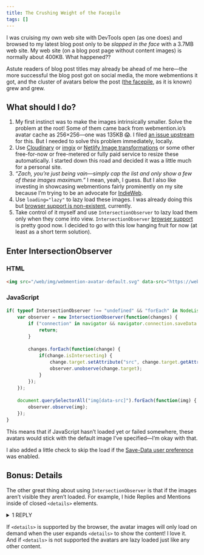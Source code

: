 ```yaml
---
title: The Crushing Weight of the Facepile
tags: []
---
```

I was cruising my own web site with DevTools open (as one does) and browsed to my latest blog post only to be _slapped in the face_ with a 3.7MB web site. My web site (on a blog post page without content images) is normally about 400KB. What happened??

Astute readers of blog post titles may already be ahead of me here—the more successful the blog post got on social media, the more webmentions it got, and the cluster of avatars below the post ([the facepile](https://indieweb.org/facepile), as it is known) grew and grew.

## What should I do?

1. My first instinct was to make the images intrinsically smaller. Solve the problem at the root! Some of them came back from webmention.io’s avatar cache as 256×256—one was 135KB 😱. I filed [an issue upstream](https://github.com/aaronpk/webmention.io/issues/126) for this. But I needed to solve this problem immediately, locally.
2. Use [Cloudinary](https://cloudinary.com/) or [imgix](https://www.imgix.com/) or [Netlify Image transformations](https://www.netlify.com/docs/image-transformation/) or some other free-for-now or free-metered or fully paid service to resize these automatically. I started down this road and decided it was a little much for a personal site.
3. _“Zach, you’re just being vain—simply cap the list and only show a few of these images maximum.”_ I mean, yeah, I guess. But I also like investing in showcasing webmentions fairly prominently on my site because I’m trying to be an advocate for [IndieWeb](https://indieweb.org/).
4. Use `loading="lazy"` to lazy load these images. I was already doing this but [browser support is non-existent](https://caniuse.com/#feat=loading-lazy-attr), currently.
5. Take control of it myself and use `IntersectionObserver` to lazy load them only when they come into view. `IntersectionObserver` [browser support](https://caniuse.com/#feat=intersectionobserver) is pretty good now. I decided to go with this low hanging fruit for now (at least as a short term solution).

## Enter <span class="cased">IntersectionObserver</span>

### HTML

```html
<img src="/web/img/webmention-avatar-default.svg" data-src="https://webmention.io/avatar/…" alt="Author name" class="webmentions__face">
```

### JavaScript

```js
if( typeof IntersectionObserver !== "undefined" && "forEach" in NodeList.prototype ) {
	var observer = new IntersectionObserver(function(changes) {
		if ("connection" in navigator && navigator.connection.saveData === true) {
			return;
		}

		changes.forEach(function(change) {
			if(change.isIntersecting) {
				change.target.setAttribute("src", change.target.getAttribute("data-src"));
				observer.unobserve(change.target);
			}
		});
	});

	document.querySelectorAll("img[data-src]").forEach(function(img) {
		observer.observe(img);
	});
}
```

This means that if JavaScript hasn’t loaded yet or failed somewhere, these avatars would stick with the default image I’ve specified—I’m okay with that.

I also added a little check to skip the load if the [Save-Data user preference](https://developers.google.com/web/fundamentals/performance/optimizing-content-efficiency/save-data/) was enabled.

## Bonus: Details

The other great thing about using `IntersectionObserver` is that if the images aren’t visible they aren’t loaded. For example, I hide Replies and Mentions inside of closed `<details>` elements.

<div class="livedemo">
<details>
	<summary>1 REPLY</summary>
	<ol class="static-comments static-comments-webmentions">
<li class="static-comments-reply static-comments-reply-salty h-cite" id="webmention-623655">
  <div class="static-comments-hed">
    <img class="static-comments-img u-photo" src="/web/img/webmention-avatar-default.svg" data-src="https://webmention.io/avatar/pbs.twimg.com/0bcc1fa9d76d585952d16f48507fe6905723dacefa6dfe47930e79eb03af864a.jpg" alt="Jeremy Swinnen"><h3 class="static-comments-title p-name cased" title="Jeremy Swinnen @jereswinnen">Jeremy Swinnen <span class="static-comments-title-twitter">@jereswinnen</span></h3>
      <em class="static-comments-date"><a class="h-card u-url" href="https://twitter.com/jereswinnen/status/1137642852794687488" target="_blank" rel="noopener noreferrer"><time class="dt-published" datetime="2019-06-09T08:49:27+00:00">3:49AM<br>&#160;09 Jun 2019</time></a></em>
  </div>
  <div class="static-comments-msg p-content"><p>
    TOTAlLy GOnNa STeAL THiS foR MY BLOg 😉<a href="#webmention-623655" class="static-comments-selflink exempt">#</a>
  </p></div>
</li><!-- /static-comments-reply -->
</ol>
</details>
</div>

If `<details>` is supported by the browser, the avatar images will only load on demand when the user expands `<details>` to show the content! I love it. And if `<details>` is not supported the avatars are lazy loaded just like any other content.
